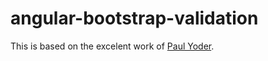 # angular-bootstrap-validation
This is based on the excelent work of <a href="https://github.com/paulyoder/angular-bootstrap-show-errors">Paul Yoder</a>.
